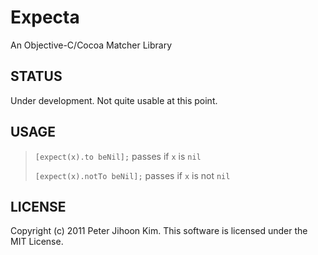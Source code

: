 # Expecta

An Objective-C/Cocoa Matcher Library

## STATUS

Under development. Not quite usable at this point.

## USAGE

>`[expect(x).to beNil];` passes if `x` is `nil`
>
>`[expect(x).notTo beNil];` passes if `x` is not `nil`

## LICENSE

Copyright (c) 2011 Peter Jihoon Kim. This software is licensed under the MIT License.
